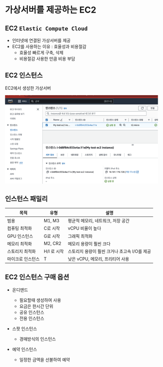 # 가상서버를 제공하는 EC2

## EC2 `Elastic Compute Cloud`
- 인터넷에 연결된 가상서버를 제공
- EC2를 사용하는 이유 : 효율성과 비용절감
    - 효율성 빠르게 구축, 삭제
    - 비용절감 사용한 만큼 비용 부담

## EC2 인스턴스 
EC2에서 생성한 가상서버

[![ec2생성 video](../../images/AWS/AWS_EC2.png)](https://youtu.be/h0n3-sdWPBI) 

## 인스턴스 패밀리

| 목적 | 유형 | 설명 |
| -- | -- | -- |
| 범용 |M1, M3 | 평균적 메모리, 네트워크, 저장 공간|
| 컴퓨팅 최적화| C로 시작 | vCPU 비율이 높다 |
| GPU 인스턴스| G로 시작 | 그래픽 최적화 |
| 메모리 최적화 | M2, CR2 | 메모리 용량이 훨씬 크다|
| 스토리지 최적화 | H/I 로 시작 | 스토리지 용량이 훨씬 크거나 초고속 I/O를 제공|
| 마이크로 인스턴스 | T | 낮은 vCPU, 메모리, 프리티어 사용|

## EC2 인스턴스 구매 옵션

 - 온디맨드
    - 필요할때 생성하여 사용
    - 요금은 한시간 단위
    - 공유 인스턴스
    - 전용 인스턴스

- 스팟 인스턴스
    - 경매방식의 인스턴스

- 예약 인스턴스
    - 일정한 금액을 선불하여 예약